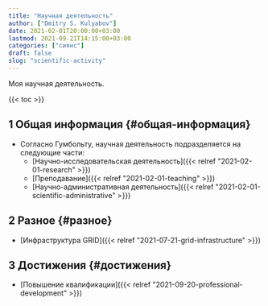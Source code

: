 ```yaml
---
title: "Научная деятельность"
author: ["Dmitry S. Kulyabov"]
date: 2021-02-01T20:00:00+03:00
lastmod: 2021-09-21T14:15:00+03:00
categories: ["сиянс"]
draft: false
slug: "scientific-activity"
---
```


Моя научная деятельность.

<!--more-->

{{< toc >}}


## <span class="section-num">1</span> Общая информация {#общая-информация}

-   Согласно Гумбольту, научная деятельность подразделяется на следующие части:
    -   [Научно-исследовательская деятельность]({{< relref "2021-02-01-research" >}})
    -   [Преподавание]({{< relref "2021-02-01-teaching" >}})
    -   [Научно-административная деятельность]({{< relref "2021-02-01-scientific-administrative" >}})


## <span class="section-num">2</span> Разное {#разное}

-   [Инфраструктура GRID]({{< relref "2021-07-21-grid-infrastructure" >}})


## <span class="section-num">3</span> Достижения {#достижения}

-   [Повышение квалификации]({{< relref "2021-09-20-professional-development" >}})
